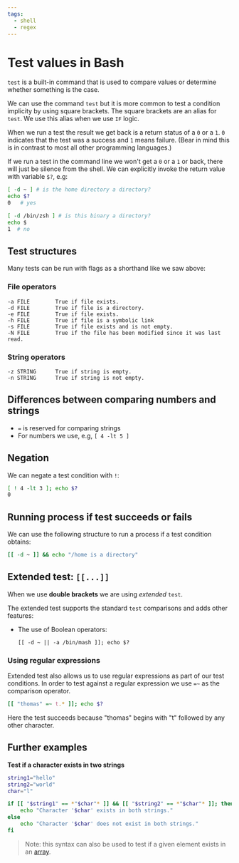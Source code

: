 ```yaml
---
tags:
  - shell
  - regex
---
```


# Test values in Bash

`test` is a built-in command that is used to compare values or determine whether
something is the case.

We can use the command `test` but it is more common to test a condition
implicity by using square brackets. The square brackets are an alias for `test`.
We use this alias when we use `IF` logic.

When we run a test the result we get back is a return status of a `0` or a `1`.
`0` indicates that the test was a success and `1` means failure. (Bear in mind
this is in contrast to most all other programming languages.)

If we run a test in the command line we won't get a `0` or a `1` or back, there
will just be silence from the shell. We can explicitly invoke the return value
with variable `$?`, e.g:

```bash
[ -d ~ ] # is the home directory a directory?
echo $?
0   # yes

[ -d /bin/zsh ] # is this binary a directory?
echo $
1  # no
```

## Test structures

Many tests can be run with flags as a shorthand like we saw above:

### File operators

```
-a FILE        True if file exists.
-d FILE        True if file is a directory.
-e FILE        True if file exists.
-h FILE        True if file is a symbolic link
-s FILE        True if file exists and is not empty.
-N FILE        True if the file has been modified since it was last read.
```

### String operators

```
-z STRING      True if string is empty.
-n STRING      True if string is not empty.
```

## Differences between comparing numbers and strings

- `=` is reserved for comparing strings
- For numbers we use, e.g, `[ 4 -lt 5 ]`

## Negation

We can negate a test condition with `!`:

```bash
[ ! 4 -lt 3 ]; echo $?
0
```

## Running process if test succeeds or fails

We can use the following structure to run a process if a test condition obtains:

```bash
[[ -d ~ ]] && echo "/home is a directory"
```

## Extended test: `[[...]]`

When we use **double brackets** we are using _extended_ `test`.

The extended test supports the standard `test` comparisons and adds other
features:

- The use of Boolean operators:
  ```
  [[ -d ~ || -a /bin/mash ]]; echo $?
  ```

### Using regular expressions

Extended test also allows us to use regular expressions as part of our test
conditions. In order to test against a regular expression we use `=~` as the
comparison operator.

```bash
[[ "thomas" =~ t.* ]]; echo $?
```

Here the test succeeds because "thomas" begins with "t" followed by any other
character.

## Further examples

**Test if a character exists in two strings**

```bash
string1="hello"
string2="world"
char="l"

if [[ "$string1" == *"$char"* ]] && [[ "$string2" == *"$char"* ]]; then
    echo "Character '$char' exists in both strings."
else
    echo "Character '$char' does not exist in both strings."
fi
```

> Note: this syntax can also be used to test if a given element exists in an
> [array](Lists_and_arrays.md).
